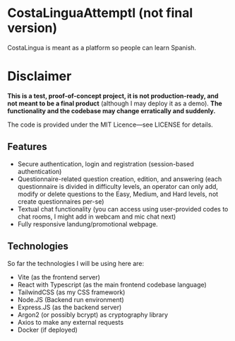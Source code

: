 # CostaLinguaAttemptI (not final version)

CostaLingua is meant as a platform so people can learn Spanish.

# Disclaimer

**This is a test, proof-of-concept project, it is not production-ready, and not meant to be a final product** (although I may deploy it as a demo). **The functionality and the codebase may change erratically and suddenly.**

The code is provided under the MIT Licence—see LICENSE for details.

## Features

* Secure authentication, login and registration (session-based authentication)
* Questionnaire-related question creation, edition, and answering (each questionnaire is divided in difficulty levels, an operator can only add, modify or delete questions to the Easy, Medium, and Hard levels, not create questionnaires per-se)
* Textual chat functionality (you can access using user-provided codes to chat rooms, I might add in webcam and mic chat next)
* Fully responsive landung/promotional webpage.

## Technologies

So far the technologies I will be using here are:

* Vite (as the frontend server)
* React with Typescript (as the main frontend codebase language)
* TailwindCSS (as my CSS framework)
* Node.JS (Backend run environment)
* Express.JS (as the backend server)
* Argon2 (or possibly bcrypt) as cryptography library
* Axios to make any external requests
* Docker (if deployed)
